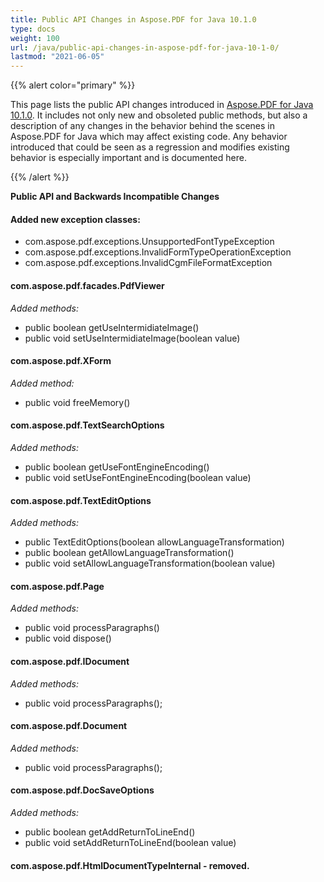 ```yaml
---
title: Public API Changes in Aspose.PDF for Java 10.1.0
type: docs
weight: 100
url: /java/public-api-changes-in-aspose-pdf-for-java-10-1-0/
lastmod: "2021-06-05"
---
```


{{% alert color="primary" %}}

This page lists the public API changes introduced in [Aspose.PDF for Java 10.1.0](http://www.aspose.com/community/files/72/java-components/aspose.pdf-for-java/entry615512.aspx). It includes not only new and obsoleted public methods, but also a description of any changes in the behavior behind the scenes in Aspose.PDF for Java which may affect existing code. Any behavior introduced that could be seen as a regression and modifies existing behavior is especially important and is documented here.

{{% /alert %}}

**Public API and Backwards Incompatible Changes**
#### **Added new exception classes:**
- com.aspose.pdf.exceptions.UnsupportedFontTypeException
- com.aspose.pdf.exceptions.InvalidFormTypeOperationException
- com.aspose.pdf.exceptions.InvalidCgmFileFormatException
#### **com.aspose.pdf.facades.PdfViewer**
*Added methods:*

- public boolean getUseIntermidiateImage()
- public void setUseIntermidiateImage(boolean value)
#### **com.aspose.pdf.XForm**
*Added method:*

- public void freeMemory()
#### **com.aspose.pdf.TextSearchOptions**
*Added methods:*

- public boolean getUseFontEngineEncoding()
- public void setUseFontEngineEncoding(boolean value)
#### **com.aspose.pdf.TextEditOptions**
*Added methods:*

- public TextEditOptions(boolean allowLanguageTransformation)
- public boolean getAllowLanguageTransformation()
- public void setAllowLanguageTransformation(boolean value)
#### **com.aspose.pdf.Page**
*Added methods:*

- public void processParagraphs()
- public void dispose()
#### **com.aspose.pdf.IDocument**
*Added methods:*

- public void processParagraphs();
#### **com.aspose.pdf.Document**
*Added methods:*

- public void processParagraphs();
#### **com.aspose.pdf.DocSaveOptions**
*Added methods:*

- public boolean getAddReturnToLineEnd()
- public void setAddReturnToLineEnd(boolean value)
#### **com.aspose.pdf.HtmlDocumentTypeInternal - removed.**
